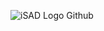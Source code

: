 ![iSAD Logo Github](https://github.com/sirx2713/Flag-of-Ukraine_D2/assets/122817303/b76e728f-ebc6-4d1b-b883-75975450a37d)
